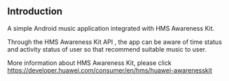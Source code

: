 ## Introduction

A simple Android music application integrated with HMS Awareness Kit.

Through the HMS Awareness Kit API , the app can be aware of time status and activity status of user so that recommend suitable music to user.

More information about HMS Awareness Kit, please click https://developer.huawei.com/consumer/en/hms/huawei-awarenesskit